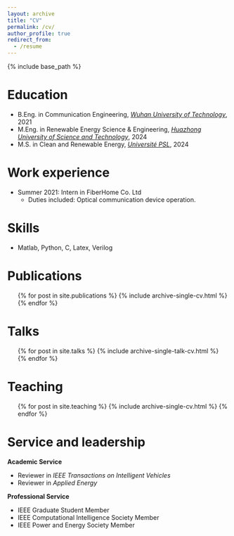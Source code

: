 ```yaml
---
layout: archive
title: "CV"
permalink: /cv/
author_profile: true
redirect_from:
  - /resume
---
```


{% include base_path %}

Education
======
*  <i class="fa fa-graduation-cap" aria-hidden="true"></i> B.Eng. in Communication Engineering, [*Wuhan University of Technology*](https://www.whut.edu.cn/), 2021
*  <i class="fa fa-graduation-cap" aria-hidden="true"></i> M.Eng. in Renewable Energy Science & Engineering, [*Huazhong University of Science and Technology*](https://www.hust.edu.cn/), 2024
*  <i class="fa fa-graduation-cap" aria-hidden="true"></i> M.S. in Clean and Renewable Energy, [*Université PSL*](https://psl.eu/en), 2024

Work experience
======
* Summer 2021: Intern in FiberHome Co. Ltd
  * Duties included: Optical communication device operation.

  
Skills
======
* Matlab, Python, C, Latex, Verilog

Publications
======
  <ul>{% for post in site.publications %}
    {% include archive-single-cv.html %}
  {% endfor %}</ul>
  
Talks
======
  <ul>{% for post in site.talks %}
    {% include archive-single-talk-cv.html %}
  {% endfor %}</ul>
  
Teaching
======
  <ul>{% for post in site.teaching %}
    {% include archive-single-cv.html %}
  {% endfor %}</ul>
  
Service and leadership
======
**Academic Service**
* Reviewer in *IEEE Transactions on Intelligent Vehicles*
* Reviewer in *Applied Energy*

**Professional Service**
* IEEE Graduate Student Member
* IEEE Computational Intelligence Society Member
* IEEE Power and Energy Society Member